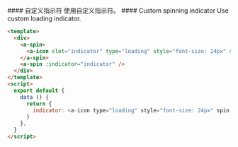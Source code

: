 <cn>
#### 自定义指示符
使用自定义指示符。
</cn>

<us>
#### Custom spinning indicator
Use custom loading indicator.
</us>

```html
<template>
  <div>
    <a-spin>
      <a-icon slot="indicator" type="loading" style="font-size: 24px" spin />
    </a-spin>
    <a-spin :indicator="indicator" />
  </div>
</template>
<script>
  export default {
    data () {
      return {
        indicator: <a-icon type="loading" style="font-size: 24px" spin />
      }
    },
  }
</script>
```
